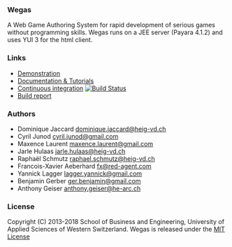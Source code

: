 ### Wegas
A Web Game Authoring System for rapid development of serious games without programming skills. Wegas runs on a JEE server (Payara 4.1.2) and uses YUI 3 for the html client.

### Links
* [Demonstration](http://wegas.albasim.ch/)
* [Documentation & Tutorials](https://github.com/Heigvd/Wegas/wiki) 
* [Continuous integration](https://github.com/Heigvd/Wegas/wiki) [![Build Status](https://travis-ci.org/Heigvd/Wegas.png?branch=master)](https://travis-ci.org/Heigvd/Wegas)
* [Build report](http://heigvd.github.com/Wegas/)

### Authors
*   Dominique Jaccard dominique.jaccard@heig-vd.ch 
*   Cyril Junod cyril.junod@gmail.com
*   Maxence Laurent maxence.laurent@gmail.com
*   Jarle Hulaas jarle.hulaas@heig-vd.ch
*   Raphaël Schmutz raphael.schmutz@heig-vd.ch
*   Francois-Xavier Aeberhard fx@red-agent.com
*   Yannick Lagger lagger.yannick@gmail.com
*   Benjamin Gerber ger.benjamin@gmail.com
*   Anthony Geiser anthony.geiser@he-arc.ch

### License
Copyright (C) 2013-2018 School of Business and Engineering, University of Applied Sciences of Western Switzerland.
Wegas is released under the [MIT License](http://www.opensource.org/licenses/MIT)
